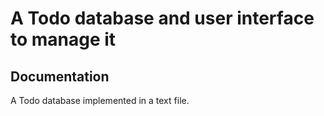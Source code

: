# A Todo database and user interface to manage it

## Documentation

A Todo database implemented in a text file.
